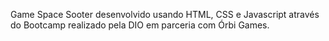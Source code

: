 Game Space Sooter desenvolvido usando HTML, CSS e Javascript através do Bootcamp realizado pela DIO em parceria com Órbi Games.